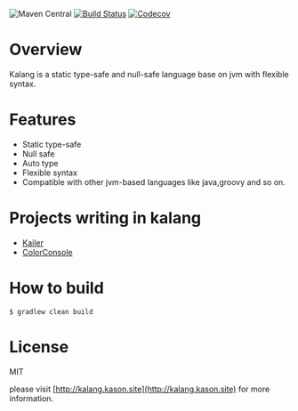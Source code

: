 ![Maven Central](https://img.shields.io/maven-central/v/site.kason.kalang/kalang-compiler.svg)
[![Build Status](https://travis-ci.org/kasonyang/kalang.svg)](https://travis-ci.org/kasonyang/kalang)
[![Codecov](https://img.shields.io/codecov/c/github/kasonyang/kalang.svg)](https://codecov.io/gh/kasonyang/kalang)

# Overview

Kalang is a static type-safe and null-safe language base on jvm with flexible syntax.

# Features

* Static type-safe
* Null safe
* Auto type
* Flexible syntax
* Compatible with other jvm-based languages like java,groovy and so on.

# Projects writing in kalang

* [Kailer](https://github.com/kasonyang/kailer)
* [ColorConsole](https://github.com/kasonyang/color-console)

# How to build

    $ gradlew clean build

# License

MIT

please visit [http://kalang.kason.site](http://kalang.kason.site) for more information.